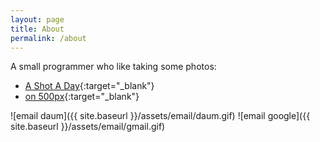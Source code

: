 ```yaml
---
layout: page
title: About
permalink: /about
---
```


A small programmer who like taking some photos:
- [A Shot A Day](http://asad.leocat.kr/){:target="_blank"}
- [on 500px](https://500px.com/entireboy){:target="_blank"}

![email daum]({{ site.baseurl }}/assets/email/daum.gif)
![email google]({{ site.baseurl }}/assets/email/gmail.gif)
